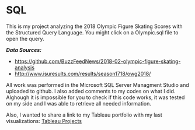 # SQL  


This is my project analyzing the 2018 Olympic Figure Skating Scores with the Structured Query Language. 
You might click on a Olympic.sql file to open the query.

***Data Sources:***
- https://github.com/BuzzFeedNews/2018-02-olympic-figure-skating-analysis
- http://www.isuresults.com/results/season1718/owg2018/

All work was performed in the Microsoft SQL Server Managment Studio and uploaded to github.
I also added comments to my codes on what I did.
Alghough it is impossible for you to check if this code works, it was tested on my side 
and I was able to retrieve all needed information.

Also, I wanted to share a link to my Tableau portfolio with my last visualizations:
[Tableau Projects](https://public.tableau.com/app/profile/andrei.muravev)

